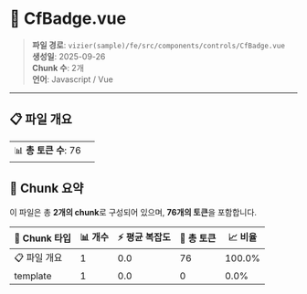 # 📄 CfBadge.vue

> **파일 경로**: `vizier(sample)/fe/src/components/controls/CfBadge.vue`  
> **생성일**: 2025-09-26  
> **Chunk 수**: 2개  
> **언어**: Javascript / Vue
---


## 📋 파일 개요

| | |
|--|--|
| 📊 **총 토큰 수**: 76 |  |






## 🧩 Chunk 요약

이 파일은 총 **2개의 chunk**로 구성되어 있으며, **76개의 토큰**을 포함합니다.

| 🧩 Chunk 타입 | 📊 개수 | ⚡ 평균 복잡도 | 📝 총 토큰 | 📈 비율 |
|---------------|--------|-------------|----------|--------|
| 📋 파일 개요 | 1 | 0.0 | 76 | 100.0% |
| template | 1 | 0.0 | 0 | 0.0% |

